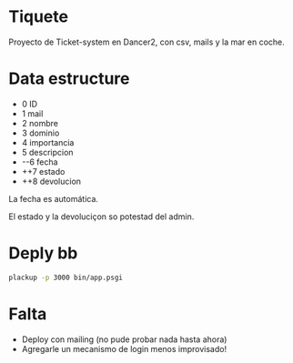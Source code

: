 # Tiquete

Proyecto de Ticket-system en Dancer2, con csv, mails y la mar en coche.


# Data estructure


* 0     ID
* 1     mail
* 2     nombre
* 3     dominio
* 4     importancia
* 5     descripcion
* --6   fecha
* ++7   estado
* ++8   devolucion

La fecha es automática.

El estado y la devoluciçon so potestad del admin.


# Deply bb


```bash
plackup -p 3000 bin/app.psgi
```

# Falta

* Deploy con mailing (no pude probar nada hasta ahora)
* Agregarle un mecanismo de login menos improvisado!

